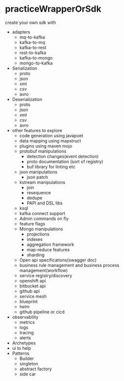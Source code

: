 # practiceWrapperOrSdk

create your own sdk with 
  - adapters
    - mq-to-kafka
    - kafka-to-mq 
    - kafka-to-rest
    - rest-to-kafka
    - kafka-to-mongo
    - mongo-to-kafka
  - Serialization
    - proto
    - json
    - xml
    - csv
    - avro
  - Deserialization
    - proto
    - json
    - xml
    - csv
    - avro
  - other features to explore
    - code generation using javapoet
    - data mapping using mapstruct
    - plugins using maven mojo
    - protobuf manipulations
      - detection changes(event detection)
      - proto documentation (sort of registry)
      - buf library for linting etc
    - json manipulations
      - json patch 
    - kstream manipulations
      - join
      - resequence
      - dedupe
      - PAPI and DSL libs
    - ksql
    - kafka connect support
    - Admin commands on fly
    - feature flags
    - Mongo manipulations
      - projections
      - indexes
      - aggregation framework
      - map-reduce features
      - sharding
    - Open api specifications(swagger doc)
    - business rule management and business process management(workflow)
    - service registry/discovery
    - openshift api 
    - bitbucket api
    - github api
    - service mesh
    - blueprint 
    - helm
    - github pipeline or cicd
  - observability
    - metrics
    - logs
    - tracing
    - alerts
  - Archetypes
  - ui to help
  - Patterns
    - Builder
    - singleton
    - abstract factory
    - side car
